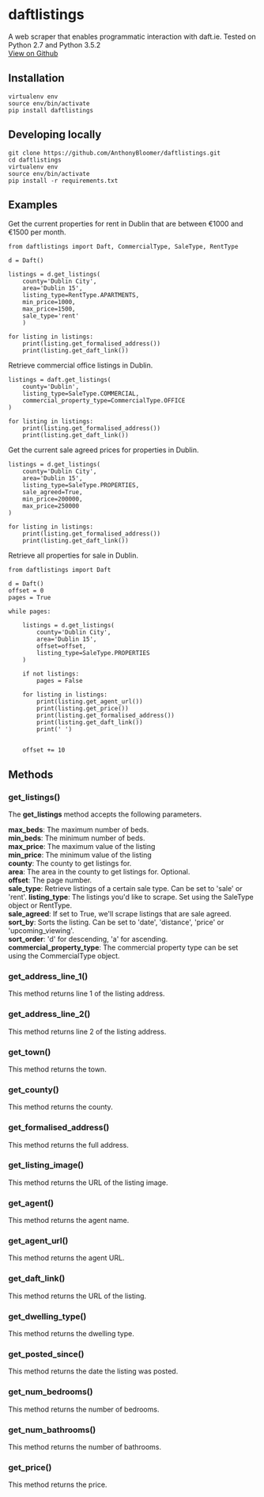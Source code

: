 # daftlistings

A web scraper that enables programmatic interaction with daft.ie. Tested on Python 2.7 and Python 3.5.2  
[View on Github](https://github.com/AnthonyBloomer/daftlistings)

## Installation
    virtualenv env
    source env/bin/activate
    pip install daftlistings

## Developing locally
    
    git clone https://github.com/AnthonyBloomer/daftlistings.git
    cd daftlistings
    virtualenv env
    source env/bin/activate
    pip install -r requirements.txt

## Examples

Get the current properties for rent in Dublin that are between €1000 and €1500 per month.


	from daftlistings import Daft, CommercialType, SaleType, RentType

	d = Daft()

	listings = d.get_listings(
    	county='Dublin City',
    	area='Dublin 15',
    	listing_type=RentType.APARTMENTS,
    	min_price=1000,
    	max_price=1500,
    	sale_type='rent'
		)

	for listing in listings:
    	print(listing.get_formalised_address())
    	print(listing.get_daft_link())

Retrieve commercial office listings in Dublin.

    listings = daft.get_listings(
        county='Dublin',
        listing_type=SaleType.COMMERCIAL,
        commercial_property_type=CommercialType.OFFICE
    )

    for listing in listings:
        print(listing.get_formalised_address())
        print(listing.get_daft_link())
        
Get the current sale agreed prices for properties in Dublin.

	listings = d.get_listings(
    	county='Dublin City',
    	area='Dublin 15',
    	listing_type=SaleType.PROPERTIES,
    	sale_agreed=True,
    	min_price=200000,
    	max_price=250000
	)

	for listing in listings:
    	print(listing.get_formalised_address())
    	print(listing.get_daft_link())

Retrieve all properties for sale in Dublin.


	from daftlistings import Daft

	d = Daft()
	offset = 0
	pages = True

	while pages:

    	listings = d.get_listings(
        	county='Dublin City',
        	area='Dublin 15',
        	offset=offset,
        	listing_type=SaleType.PROPERTIES
    	)

    	if not listings:
        	pages = False

    	for listing in listings:
        	print(listing.get_agent_url())
        	print(listing.get_price())
        	print(listing.get_formalised_address())
        	print(listing.get_daft_link())
        	print(' ')


    	offset += 10


##  Methods

###  get_listings()

The **get_listings** method accepts the following parameters.

**max_beds**: The maximum number of beds.  
**min_beds**: The minimum number of beds.  
**max_price**: The maximum value of the listing  
**min_price**: The minimum value of the listing  
**county**: The county to get listings for.  
**area**: The area in the county to get listings for. Optional.  
**offset**: The page number.  
**sale_type**: Retrieve listings of a certain sale type. Can be set to 'sale' or 'rent'.
**listing_type**: The listings you'd like to scrape. Set using the SaleType object or RentType.  
**sale_agreed**: If set to True, we'll scrape listings that are sale agreed.    
**sort_by**: Sorts the listing. Can be set to 'date', 'distance', 'price' or 'upcoming_viewing'.  
**sort_order**: 'd' for descending, 'a' for ascending.  
**commercial_property_type**: The commercial property type can be set using the CommercialType object.

### get_address_line_1()

This method returns line 1 of the listing address.

### get_address_line_2()

This method returns line 2 of the listing address.

### get_town()

This method returns the town.

### get_county()

This method returns the county.

### get_formalised_address()

This method returns the full address.

### get_listing_image()

This method returns the URL of the listing image.

### get_agent()

This method returns the agent name.

### get_agent_url()

This method returns the agent URL.

### get_daft_link()

This method returns the URL of the listing.

### get_dwelling_type()

This method returns the dwelling type.

### get_posted_since()

This method returns the date the listing was posted.

### get_num_bedrooms()

This method returns the number of bedrooms.

### get_num_bathrooms()

This method returns the number of bathrooms.

### get_price()

This method returns the price.





